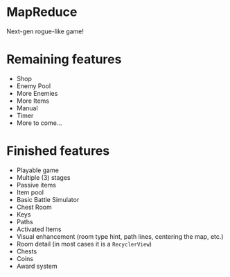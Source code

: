 # MapReduce
Next-gen rogue-like game!

# Remaining features
- Shop
- Enemy Pool
- More Enemies
- More Items
- Manual
- Timer
- More to come...

# Finished features
- Playable game
- Multiple (3) stages
- Passive items
- Item pool
- Basic Battle Simulator
- Chest Room
- Keys
- Paths
- Activated Items
- Visual enhancement (room type hint, path lines, centering the map, etc.)
- Room detail (in most cases it is a `RecyclerView`)
- Chests
- Coins
- Award system
